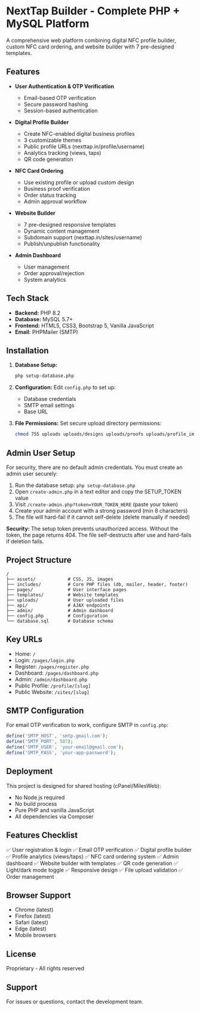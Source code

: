 # NextTap Builder - Complete PHP + MySQL Platform

A comprehensive web platform combining digital NFC profile builder, custom NFC card ordering, and website builder with 7 pre-designed templates.

## Features

- **User Authentication & OTP Verification**
  - Email-based OTP verification
  - Secure password hashing
  - Session-based authentication

- **Digital Profile Builder**
  - Create NFC-enabled digital business profiles
  - 3 customizable themes
  - Public profile URLs (nexttap.in/profile/username)
  - Analytics tracking (views, taps)
  - QR code generation

- **NFC Card Ordering**
  - Use existing profile or upload custom design
  - Business proof verification
  - Order status tracking
  - Admin approval workflow

- **Website Builder**
  - 7 pre-designed responsive templates
  - Dynamic content management
  - Subdomain support (nexttap.in/sites/username)
  - Publish/unpublish functionality

- **Admin Dashboard**
  - User management
  - Order approval/rejection
  - System analytics

## Tech Stack

- **Backend:** PHP 8.2
- **Database:** MySQL 5.7+
- **Frontend:** HTML5, CSS3, Bootstrap 5, Vanilla JavaScript
- **Email:** PHPMailer (SMTP)

## Installation

1. **Database Setup:**
   ```bash
   php setup-database.php
   ```

2. **Configuration:**
   Edit `config.php` to set up:
   - Database credentials
   - SMTP email settings
   - Base URL

3. **File Permissions:**
   Set secure upload directory permissions:
   ```bash
   chmod 755 uploads uploads/designs uploads/proofs uploads/profile_images uploads/website_assets
   ```

## Admin User Setup

For security, there are no default admin credentials. You must create an admin user securely:

1. Run the database setup: `php setup-database.php`
2. Open `create-admin.php` in a text editor and copy the SETUP_TOKEN value
3. Visit `/create-admin.php?token=YOUR_TOKEN_HERE` (paste your token)
4. Create your admin account with a strong password (min 8 characters)
5. The file will hard-fail if it cannot self-delete (delete manually if needed)

**Security:** The setup token prevents unauthorized access. Without the token, the page returns 404. The file self-destructs after use and hard-fails if deletion fails.

## Project Structure

```
/
├── assets/            # CSS, JS, images
├── includes/          # Core PHP files (db, mailer, header, footer)
├── pages/             # User interface pages
├── templates/         # Website templates
├── uploads/           # User uploaded files
├── api/               # AJAX endpoints
├── admin/             # Admin dashboard
├── config.php         # Configuration
└── database.sql       # Database schema
```

## Key URLs

- Home: `/`
- Login: `/pages/login.php`
- Register: `/pages/register.php`
- Dashboard: `/pages/dashboard.php`
- Admin: `/admin/dashboard.php`
- Public Profile: `/profile/[slug]`
- Public Website: `/sites/[slug]`

## SMTP Configuration

For email OTP verification to work, configure SMTP in `config.php`:

```php
define('SMTP_HOST', 'smtp.gmail.com');
define('SMTP_PORT', 587);
define('SMTP_USER', 'your-email@gmail.com');
define('SMTP_PASS', 'your-app-password');
```

## Deployment

This project is designed for shared hosting (cPanel/MilesWeb):
- No Node.js required
- No build process
- Pure PHP and vanilla JavaScript
- All dependencies via Composer

## Features Checklist

✅ User registration & login
✅ Email OTP verification
✅ Digital profile builder
✅ Profile analytics (views/taps)
✅ NFC card ordering system
✅ Admin dashboard
✅ Website builder with templates
✅ QR code generation
✅ Light/dark mode toggle
✅ Responsive design
✅ File upload validation
✅ Order management

## Browser Support

- Chrome (latest)
- Firefox (latest)
- Safari (latest)
- Edge (latest)
- Mobile browsers

## License

Proprietary - All rights reserved

## Support

For issues or questions, contact the development team.

